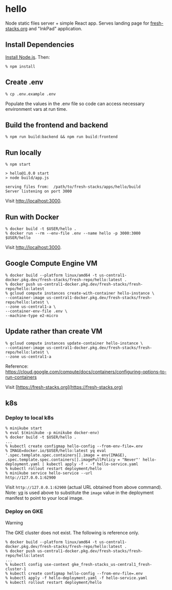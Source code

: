 # hello
Node static files server + simple React app. Serves landing page for [fresh-stacks.org](https://fresh-stacks.org/) and "InkPad" application.

## Install Dependencies

[Install Node.js](https://nodejs.org/en/download). Then:

```console
% npm install
```

## Create .env
```console
% cp .env.example .env
```

Populate the values in the .env file so code can access necessary environment vars at run time.

## Build the frontend and backend
```console
% npm run build:backend && npm run build:frontend
```

## Run locally
```console
% npm start

> hello@1.0.0 start
> node build/app.js

serving files from:  /path/to/fresh-stacks/apps/hello/build
Server listening on port 3000
```

Visit [http://localhost:3000](http://localhost:3000).

## Run with Docker
```console
% docker build -t $USER/hello .
% docker run --rm --env-file .env --name hello -p 3000:3000 $USER/hello
```

Visit [http://localhost:3000](http://localhost:3000).

## Google Compute Engine VM
```
% docker build --platform linux/amd64 -t us-central1-docker.pkg.dev/fresh-stacks/fresh-repo/hello:latest .
% docker push us-central1-docker.pkg.dev/fresh-stacks/fresh-repo/hello:latest
% gcloud compute instances create-with-container hello-instance \
--container-image us-central1-docker.pkg.dev/fresh-stacks/fresh-repo/hello:latest \
--zone us-central1-a \
--container-env-file .env \
--machine-type e2-micro
```

## Update rather than create VM
```
% gcloud compute instances update-container hello-instance \
--container-image us-central1-docker.pkg.dev/fresh-stacks/fresh-repo/hello:latest \
--zone us-central1-a
```

Reference: https://cloud.google.com/compute/docs/containers/configuring-options-to-run-containers

Visit [https://fresh-stacks.org](https://fresh-stacks.org)

## k8s

### Deploy to local k8s
```console
% minikube start
% eval $(minikube -p minikube docker-env)
% docker build -t $USER/hello .
...
% kubectl create configmap hello-config --from-env-file=.env
% IMAGE=docker.io/$USER/hello:latest yq eval '.spec.template.spec.containers[].image = env(IMAGE), .spec.template.spec.containers[].imagePullPolicy = "Never"' hello-deployment.yaml | kubectl apply -f - -f hello-service.yaml
% kubectl rollout restart deployment/hello
% minikube service hello-service --url
http://127.0.0.1:62900
```

Visit `http://127.0.0.1:62900` (actual URL obtained from above command). Note: [yq](https://github.com/mikefarah/yq) is used above to substitute the `image` value in the deployment manifest to point to your local image.

### Deploy on GKE

> [!WARNING]  
> The GKE cluster does not exist. The following is reference only.

```console
% docker build --platform linux/amd64 -t us-central1-docker.pkg.dev/fresh-stacks/fresh-repo/hello:latest .
% docker push us-central1-docker.pkg.dev/fresh-stacks/fresh-repo/hello:latest
...
% kubectl config use-context gke_fresh-stacks_us-central1_fresh-cluster-1 
% kubectl create configmap hello-config --from-env-file=.env
% kubectl apply -f hello-deployment.yaml -f hello-service.yaml
% kubectl rollout restart deployment/hello
```